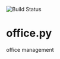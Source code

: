 ![Build Status](https://github.com/xmslyz/office/workflows/python-app.yml/badge.svg)


# office.py
office management

